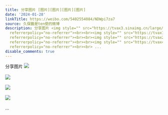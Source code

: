 ```yaml
---
title: 分享图片 [图片][图片][图片][图片]
date: '2024-01-28'
linkTitle: https://weibo.com/5402554084/NDWpi7za7
source: 久保醬是ten使的微博
description: 分享图片 <img style="" src="https://tvax3.sinaimg.cn/large/005TCz76gy1hm9f47x38pj31120kujue.jpg"
  referrerpolicy="no-referrer"><br><br><img style="" src="https://tvax1.sinaimg.cn/large/005TCz76gy1hm9f48ap03j31120kujtv.jpg"
  referrerpolicy="no-referrer"><br><br><img style="" src="https://tvax2.sinaimg.cn/large/005TCz76gy1hm9f48sslyj31120ku42u.jpg"
  referrerpolicy="no-referrer"><br><br><img style="" src="https://tvax4.sinaimg.cn/large/005TCz76gy1hm9f498abgj31120ku0vt.jpg"
  referrerpolicy="no-referrer"><br><br> ...
disable_comments: true
---
```

分享图片 <img style="" src="https://tvax3.sinaimg.cn/large/005TCz76gy1hm9f47x38pj31120kujue.jpg" referrerpolicy="no-referrer"><br><br><img style="" src="https://tvax1.sinaimg.cn/large/005TCz76gy1hm9f48ap03j31120kujtv.jpg" referrerpolicy="no-referrer"><br><br><img style="" src="https://tvax2.sinaimg.cn/large/005TCz76gy1hm9f48sslyj31120ku42u.jpg" referrerpolicy="no-referrer"><br><br><img style="" src="https://tvax4.sinaimg.cn/large/005TCz76gy1hm9f498abgj31120ku0vt.jpg" referrerpolicy="no-referrer"><br><br> ...
